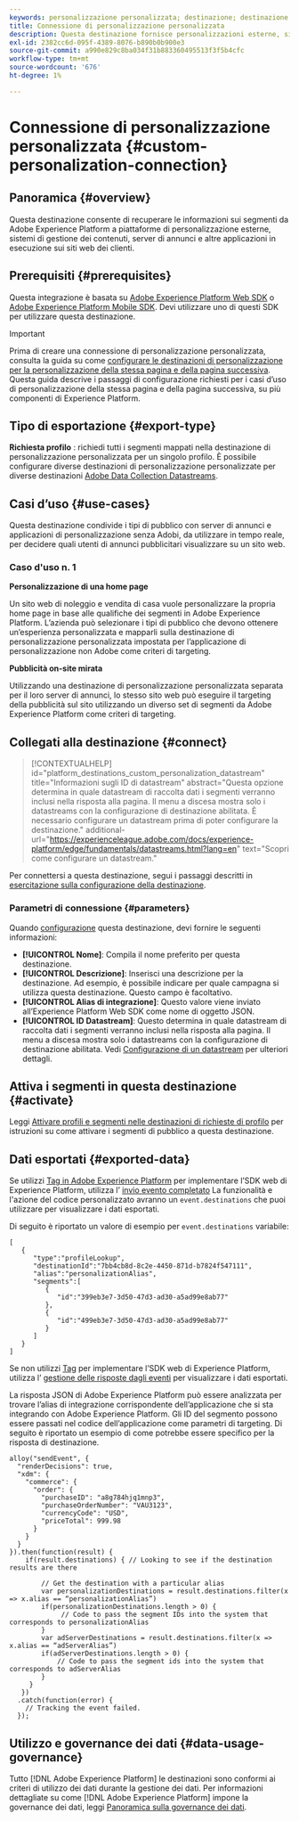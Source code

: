 ```yaml
---
keywords: personalizzazione personalizzata; destinazione; destinazione personalizzata di experience platform;
title: Connessione di personalizzazione personalizzata
description: Questa destinazione fornisce personalizzazioni esterne, sistemi di gestione dei contenuti, server di annunci e altre applicazioni in esecuzione sul sito in modo da recuperare le informazioni sui segmenti da Adobe Experience Platform. Questa destinazione fornisce una personalizzazione in tempo reale basata sull’appartenenza al segmento del profilo utente.
exl-id: 2382cc6d-095f-4389-8076-b890b0b900e3
source-git-commit: a990e829c8ba034f31b883360495513f3f5b4cfc
workflow-type: tm+mt
source-wordcount: '676'
ht-degree: 1%

---
```


# Connessione di personalizzazione personalizzata {#custom-personalization-connection}

## Panoramica {#overview}

Questa destinazione consente di recuperare le informazioni sui segmenti da Adobe Experience Platform a piattaforme di personalizzazione esterne, sistemi di gestione dei contenuti, server di annunci e altre applicazioni in esecuzione sui siti web dei clienti.

## Prerequisiti {#prerequisites}

Questa integrazione è basata su [Adobe Experience Platform Web SDK](../../../edge/home.md) o [Adobe Experience Platform Mobile SDK](https://aep-sdks.gitbook.io/docs/). Devi utilizzare uno di questi SDK per utilizzare questa destinazione.

>[!IMPORTANT]
>
>Prima di creare una connessione di personalizzazione personalizzata, consulta la guida su come [configurare le destinazioni di personalizzazione per la personalizzazione della stessa pagina e della pagina successiva](../../ui/configure-personalization-destinations.md). Questa guida descrive i passaggi di configurazione richiesti per i casi d’uso di personalizzazione della stessa pagina e della pagina successiva, su più componenti di Experience Platform.

## Tipo di esportazione {#export-type}

**Richiesta profilo** : richiedi tutti i segmenti mappati nella destinazione di personalizzazione personalizzata per un singolo profilo. È possibile configurare diverse destinazioni di personalizzazione personalizzate per diverse destinazioni [Adobe Data Collection Datastreams](../../../edge/fundamentals/datastreams.md).

## Casi d’uso {#use-cases}

Questa destinazione condivide i tipi di pubblico con server di annunci e applicazioni di personalizzazione senza Adobi, da utilizzare in tempo reale, per decidere quali utenti di annunci pubblicitari visualizzare su un sito web.

### Caso d&#39;uso n. 1

**Personalizzazione di una home page**

Un sito web di noleggio e vendita di casa vuole personalizzare la propria home page in base alle qualifiche dei segmenti in Adobe Experience Platform. L’azienda può selezionare i tipi di pubblico che devono ottenere un’esperienza personalizzata e mapparli sulla destinazione di personalizzazione personalizzata impostata per l’applicazione di personalizzazione non Adobe come criteri di targeting.

**Pubblicità on-site mirata**

Utilizzando una destinazione di personalizzazione personalizzata separata per il loro server di annunci, lo stesso sito web può eseguire il targeting della pubblicità sul sito utilizzando un diverso set di segmenti da Adobe Experience Platform come criteri di targeting.

## Collegati alla destinazione {#connect}

>[!CONTEXTUALHELP]
>id="platform_destinations_custom_personalization_datastream"
>title="Informazioni sugli ID di datastream"
>abstract="Questa opzione determina in quale datastream di raccolta dati i segmenti verranno inclusi nella risposta alla pagina. Il menu a discesa mostra solo i datastreams con la configurazione di destinazione abilitata. È necessario configurare un datastream prima di poter configurare la destinazione."
>additional-url="https://experienceleague.adobe.com/docs/experience-platform/edge/fundamentals/datastreams.html?lang=en" text="Scopri come configurare un datastream."

Per connettersi a questa destinazione, segui i passaggi descritti in [esercitazione sulla configurazione della destinazione](../../ui/connect-destination.md).

### Parametri di connessione {#parameters}

Quando [configurazione](../../ui/connect-destination.md) questa destinazione, devi fornire le seguenti informazioni:

* **[!UICONTROL Nome]**: Compila il nome preferito per questa destinazione.
* **[!UICONTROL Descrizione]**: Inserisci una descrizione per la destinazione. Ad esempio, è possibile indicare per quale campagna si utilizza questa destinazione. Questo campo è facoltativo.
* **[!UICONTROL Alias di integrazione]**: Questo valore viene inviato all’Experience Platform Web SDK come nome di oggetto JSON.
* **[!UICONTROL ID Datastream]**: Questo determina in quale datastream di raccolta dati i segmenti verranno inclusi nella risposta alla pagina. Il menu a discesa mostra solo i datastreams con la configurazione di destinazione abilitata. Vedi [Configurazione di un datastream](../../../edge/fundamentals/datastreams.md) per ulteriori dettagli.

## Attiva i segmenti in questa destinazione {#activate}

Leggi [Attivare profili e segmenti nelle destinazioni di richieste di profilo](../../ui/activate-profile-request-destinations.md) per istruzioni su come attivare i segmenti di pubblico a questa destinazione.

## Dati esportati {#exported-data}

Se utilizzi [Tag in Adobe Experience Platform](../../../tags/home.md) per implementare l’SDK web di Experience Platform, utilizza l’ [invio evento completato](../../../edge/extension/event-types.md) La funzionalità e l&#39;azione del codice personalizzato avranno un `event.destinations` che puoi utilizzare per visualizzare i dati esportati.

Di seguito è riportato un valore di esempio per `event.destinations` variabile:

```
[
   {
      "type":"profileLookup",
      "destinationId":"7bb4cb8d-8c2e-4450-871d-b7824f547111",
      "alias":"personalizationAlias",
      "segments":[
         {
            "id":"399eb3e7-3d50-47d3-ad30-a5ad99e8ab77"
         },
         {
            "id":"499eb3e7-3d50-47d3-ad30-a5ad99e8ab77"
         }
      ]
   }
]
```

Se non utilizzi [Tag](../../../tags/home.md) per implementare l’SDK web di Experience Platform, utilizza l’ [gestione delle risposte dagli eventi](../../../edge/fundamentals/tracking-events.md#handling-responses-from-events) per visualizzare i dati esportati.

La risposta JSON di Adobe Experience Platform può essere analizzata per trovare l’alias di integrazione corrispondente dell’applicazione che si sta integrando con Adobe Experience Platform. Gli ID del segmento possono essere passati nel codice dell’applicazione come parametri di targeting. Di seguito è riportato un esempio di come potrebbe essere specifico per la risposta di destinazione.

```
alloy("sendEvent", {
  "renderDecisions": true,
  "xdm": {
    "commerce": {
      "order": {
        "purchaseID": "a8g784hjq1mnp3",
        "purchaseOrderNumber": "VAU3123",
        "currencyCode": "USD",
        "priceTotal": 999.98
      }
    }
  }
}).then(function(result) {
    if(result.destinations) { // Looking to see if the destination results are there
 
        // Get the destination with a particular alias
        var personalizationDestinations = result.destinations.filter(x => x.alias == “personalizationAlias”)
        if(personalizationDestinations.length > 0) {
             // Code to pass the segment IDs into the system that corresponds to personalizationAlias
        }
        var adServerDestinations = result.destinations.filter(x => x.alias == “adServerAlias”)
        if(adServerDestinations.length > 0) {
            // Code to pass the segment ids into the system that corresponds to adServerAlias
        }
     }
   })
  .catch(function(error) {
    // Tracking the event failed.
  });
```


## Utilizzo e governance dei dati {#data-usage-governance}

Tutto [!DNL Adobe Experience Platform] le destinazioni sono conformi ai criteri di utilizzo dei dati durante la gestione dei dati. Per informazioni dettagliate su come [!DNL Adobe Experience Platform] impone la governance dei dati, leggi [Panoramica sulla governance dei dati](../../../data-governance/home.md).
